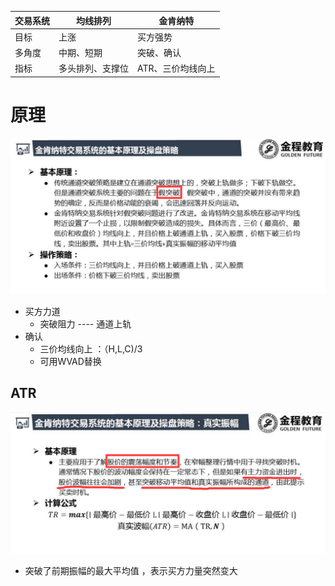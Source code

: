| 交易系统 | 均线排列         | 金肯纳特          |
| -------- | ---------------- | ----------------- |
| 目标     | 上涨             | 买方强势          |
| 多角度   | 中期、短期       | 突破、确认        |
| 指标     | 多头排列、支撑位 | ATR、三价均线向上 |



# 原理

![image-20200315231847320](金肯纳特.assets/image-20200315231847320.png)

- 买方力道
  - 突破阻力 ---- 通道上轨
- 确认
  - 三价均线向上 ：（H,L,C)/3
  - 可用WVAD替换

## ATR

![image-20200316074840038](金肯纳特.assets/image-20200316074840038.png)

- 突破了前期振幅的最大平均值 ，表示买方力量突然变大

